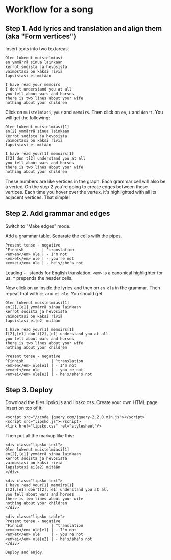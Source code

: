# Workflow for a song

## Step 1. Add lyrics and translation and align them (aka "Form vertices")

Insert texts into two textareas.

```
Olen lukenut muistelmiasi
en ymmärrä sinua lainkaan
kerrot sodista ja hevosista
vaimostasi on kaksi riviä
lapsistasi ei mitään
```

```
I have read your memoirs
I don't understand you at all
you tell about wars and horses
there is two lines about your wife
nothing about your children
```

Click on `muistelmiasi`, `your` and `memoirs`. Then click on `en`, `I` and `don't`. You will get the following:

```
Olen lukenut muistelmiasi[1]
en[2] ymmärrä sinua lainkaan
kerrot sodista ja hevosista
vaimostasi on kaksi riviä
lapsistasi ei mitään
```

```
I have read your[1] memoirs[1]
I[2] don't[2] understand you at all
you tell about wars and horses
there is two lines about your wife
nothing about your children
```

These numbers are like vertices in the graph. Each grammar cell will also be a vertex. On the step 2 you're going
to create edges between these vertices. Each time you hover over the vertex, it's highlighted with all its adjacent
vertices. That simple!



## Step 2. Add grammar and edges

Switch to "Make edges" mode.

Add a grammar table. Separate the cells with the pipes.

```
Present tense - negative
^Finnish        | ^translation
<em>en</em> ole | - I'm not
<em>et</em> ole | - you're not
<em>ei</em> ole | - he's/she's not
```
Leading `- ` stands for English translation. `<em>` is a canonical highlighter for us.
`^` prepends the header cells.

Now click on `en` inside the lyrics and then on `en ole` in the grammar. Then repeat that with
`ei` and `ei ole`. You should get

```
Olen lukenut muistelmiasi[1]
en[2],[e1] ymmärrä sinua lainkaan
kerrot sodista ja hevosista
vaimostasi on kaksi riviä
lapsistasi ei[e2] mitään
```

```
I have read your[1] memoirs[1]
I[2],[e1] don't[2],[e1] understand you at all
you tell about wars and horses
there is two lines about your wife
nothing about your children
```

```
Present tense - negative
^Finnish            | ^translation
<em>en</em> ole[e1] | - I'm not
<em>et</em> ole     | - you're not
<em>ei</em> ole[e2] | - he's/she's not
```



## Step 3. Deploy

Download the files lipsko.js and lipsko.css. Create your own HTML page. Insert on top of it:
```
<script src="//code.jquery.com/jquery-2.2.0.min.js"></script>
<script src="lipsko.js"></script>
<link href="lipsko.css" rel="stylesheet"/>
```

Then put all the markup like this:
```
<div class="lipsko-text">
Olen lukenut muistelmiasi[1]
en[2],[e1] ymmärrä sinua lainkaan
kerrot sodista ja hevosista
vaimostasi on kaksi riviä
lapsistasi ei[e2] mitään
</div>

<div class="lipsko-text">
I have read your[1] memoirs[1]
I[2],[e1] don't[2],[e1] understand you at all
you tell about wars and horses
there is two lines about your wife
nothing about your children
</div>

<div class="lipsko-table">
Present tense - negative
^Finnish            | ^translation
<em>en</em> ole[e1] | - I'm not
<em>et</em> ole     | - you're not
<em>ei</em> ole[e2] | - he's/she's not
</div>

Deploy and enjoy.
